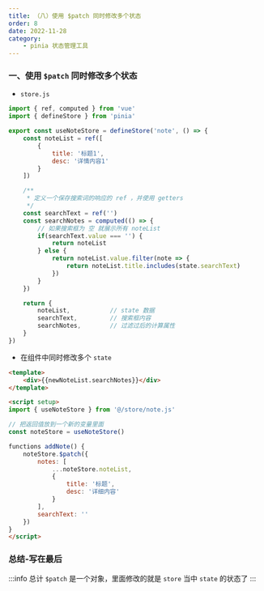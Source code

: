 ```yaml
---
title: （八）使用 $patch 同时修改多个状态
order: 8
date: 2022-11-28
category:
    - pinia 状态管理工具
---
```


<!-- ![](https://image.zswei.xyz/img/202211271445584.png) -->

### 一、使用 `$patch` 同时修改多个状态

- `store.js`
```js
import { ref, computed } from 'vue'
import { defineStore } from 'pinia'

export const useNoteStore = defineStore('note', () => {
    const noteList = ref([
        {
            title: '标题1',
            desc: '详情内容1'
        }
    ])

    /**
     * 定义一个保存搜索词的响应的 ref ，并使用 getters
     */
    const searchText = ref('')
    const searchNotes = computed(() => {
        // 如果搜索框为 空 就展示所有 noteList
        if(searchText.value === '') {
            return noteList
        } else {
            return noteList.value.filter(note => {
                return noteList.title.includes(state.searchText)
            })
        }
    })

    return {
        noteList,           // state 数据
        searchText,         // 搜索框内容
        searchNotes,        // 过滤过后的计算属性
    }
})
```


- 在组件中同时修改多个 `state`
```html
<template>
    <div>{{newNoteList.searchNotes}}</div>
</template>

<script setup>
import { useNoteStore } from '@/store/note.js'

// 把返回值放到一个新的变量里面
const noteStore = useNoteStore()

functions addNote() {
    noteStore.$patch({
        notes: [
            ...noteStore.noteList,
            {
                title: '标题',
                desc: '详细内容'
            }
        ],
        searchText: ''
    })
}
</script>
```

### 总结-写在最后
:::info 总计
`$patch` 是一个对象，里面修改的就是 `store` 当中 `state` 的状态了
:::